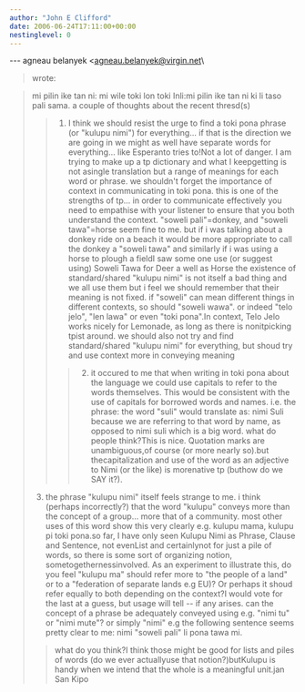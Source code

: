 ```yaml
---
author: "John E Clifford"
date: 2006-06-24T17:11:00+00:00
nestinglevel: 0
---
```

\---
 agneau belanyek <[agneau.belanyek@virgin.net](mailto://agneau.belanyek@virgin.net)\
> wrote:

> mi pilin ike tan ni: mi wile toki lon toki Inli:mi pilin ike tan ni ki li taso pali sama.
> a couple of thoughts about the recent thresd(s)
>> 1. I think we should resist the urge to find a toki pona phrase
> (or "kulupu nimi") for everything... if that is the direction we are
> going in we might as well have separate words for everything... like
> Esperanto tries to!Not a lot of danger. I am trying to make up a tp dictionary and what I keepgetting is not asingle translation but a range of meanings for each word or phrase.
> we shouldn't forget the importance of context in communicating in
> toki pona. this is one of the strengths of tp... in order to
> communicate effectively you need to empathise with your listener to
> ensure that you both understand the context.
>> "soweli pali"=donkey, and "soweli tawa"=horse seem fine to me. but
> if i was talking about a donkey ride on a beach it would be more
> appropriate to call the donkey a "soweli tawa" and similarly if i
> was using a horse to plough a fieldI saw some one use (or suggest using) Soweli Tawa for Deer a well as Horse
> the existence of standard/shared "kulupu nimi" is not itself a bad
> thing and we all use them but i feel we should remember that their
> meaning is not fixed. if "soweli" can mean different things in
> different contexts, so should "soweli wawa". or indeed "telo
> jelo", "len lawa" or even "toki pona".In context, Telo Jelo works nicely for Lemonade, as long as there is nonitpicking tpist around.
> we should also not try and find standard/shared "kulupu nimi" for
> everything, but shoud try and use context more in conveying meaning
>>> 2. it occured to me that when writing in toki pona about the
> language we could use capitals to refer to the words themselves.
> This would be consistent with the use of capitals for borrowed words
> and names. i.e. the phrase:
> the word "suli"
> would translate as:
> nimi Suli
> because we are referring to that word by name, as opposed to
> nimi suli
> which is a big word. what do people think?This is nice. Quotation marks are unambiguous,of course (or more nearly so).but thecapitalization and use of the word as an adjective to Nimi (or the like) is morenative tp (buthow do we SAY it?).
> 3. the phrase "kulupu nimi" itself feels strange to me. i think
> (perhaps incorrectly?) that the word "kulupu" conveys more than the
> concept of a group... more that of a community. most other uses of
> this word show this very clearly e.g. kulupu mama, kulupu pi toki
> pona.so far, I have only seen Kulupu Nimi as Phrase, Clause and Sentence, not evenList and certainlynot for just a pile of words, so there is some sort of organizing notion, sometogethernessinvolved.
> As an experiment to illustrate this, do you feel "kulupu ma" should
> refer more to "the people of a land" or to a "federation of separate
> lands e.g EU)? Or perhaps it shoud refer equally to both depending
> on the context?I would vote for the last at a guess, but usage will tell --
 if any arises.
> can the concept of a phrase be adequately conveyed using e.g. "nimi
> tu" or "nimi mute"? or simply "nimi" e.g the following sentence
> seems pretty clear to me:
> nimi "soweli pali" li pona tawa mi.
>> what do you think?I think those might be good for lists and piles of words (do we ever actuallyuse that notion?)butKulupu is handy when we intend that the whole is a meaningful unit.jan San Kipo
>>>>>>